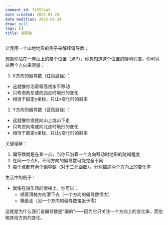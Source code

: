 ```yaml
---
comment_id: 715574a3
date created: 2025-01-24
date modified: 2025-01-24
draw: null
tags: []
title: 偏导数
---
```

让我用一个山地地形的例子来解释偏导数：

想象你站在一座山上的某个位置（点P），你想知道这个位置的陡峭程度。你可以从两个方向来测量：

1. X方向的偏导数（红色路径）：
- 这就像你沿着等高线水平移动
- 只考虑向东或向西走时地形的变化
- 相当于固定y坐标，只让x变化时的斜率

1. Y方向的偏导数（蓝色路径）：
- 这就像你直接向山上或山下走
- 只考虑向南或向北走时地形的变化
- 相当于固定x坐标，只让y变化时的斜率

关键理解：

1. 偏导数就是在某一点，当你只沿着一个方向移动时地形的陡峭程度
2. 在同一个点P，不同方向的偏导数可能完全不同
3. 每个点都有两个偏导数（对于二元函数），分别描述两个方向上的变化率

生活中的例子：

- 就像在游乐场的滑梯上，你可以：
  - 顺着滑梯方向滑下去（一个方向的偏导数很大）
  - 横着走（另一个方向的偏导数接近于零）

这就是为什么我们说偏导数是"偏的"——因为它只关注一个方向上的变化率，而忽略其他方向的变化。
